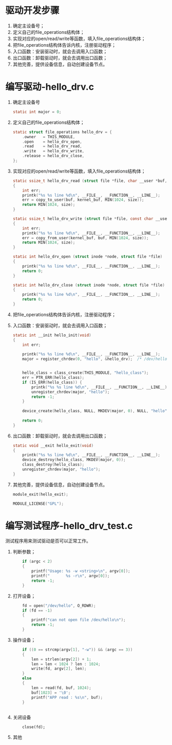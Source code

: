 # 驱动开发步骤

1. 确定主设备号；
2. 定义自己的file\_operations结构体；
3. 实现对应的open/read/write等函数，填入file\_operations结构体；
4. 把file\_operations结构体告诉内核，注册驱动程序；
5. 入口函数：安装驱动时，就会去调用入口函数；
6. 出口函数：卸载驱动时，就会去调用出口函数；
7. 其他完善，提供设备信息，自动创建设备节点。

# 编写驱动-hello_drv.c

1. 确定主设备号

    ```c
    static int major = 0;
    ```

2. 定义自己的file\_operations结构体；

    ```c
    static struct file_operations hello_drv = {
    	.owner	 = THIS_MODULE,
    	.open    = hello_drv_open,
    	.read    = hello_drv_read,
    	.write   = hello_drv_write,
    	.release = hello_drv_close,
    };
    ```

    

3. 实现对应的open/read/write等函数，填入file\_operations结构体；

    ```c
    static ssize_t hello_drv_read (struct file *file, char __user *buf, size_t size, loff_t *offset)
    {
    	int err;
    	printk("%s %s line %d\n", __FILE__, __FUNCTION__, __LINE__);
    	err = copy_to_user(buf, kernel_buf, MIN(1024, size));
    	return MIN(1024, size);
    }
    
    static ssize_t hello_drv_write (struct file *file, const char __user *buf, size_t size, loff_t *offset)
    {
    	int err;
    	printk("%s %s line %d\n", __FILE__, __FUNCTION__, __LINE__);
    	err = copy_from_user(kernel_buf, buf, MIN(1024, size));
    	return MIN(1024, size);
    }
    
    static int hello_drv_open (struct inode *node, struct file *file)
    {
    	printk("%s %s line %d\n", __FILE__, __FUNCTION__, __LINE__);
    	return 0;
    }
    
    static int hello_drv_close (struct inode *node, struct file *file)
    {
    	printk("%s %s line %d\n", __FILE__, __FUNCTION__, __LINE__);
    	return 0;
    }
    ```

    

4. 把file\_operations结构体告诉内核，注册驱动程序；

5. 入口函数：安装驱动时，就会去调用入口函数；

    ```c
    static int __init hello_init(void)
    {
    	int err;
    	
    	printk("%s %s line %d\n", __FILE__, __FUNCTION__, __LINE__);
    	major = register_chrdev(0, "hello", &hello_drv);  /* /dev/hello */
    
    
    	hello_class = class_create(THIS_MODULE, "hello_class");
    	err = PTR_ERR(hello_class);
    	if (IS_ERR(hello_class)) {
    		printk("%s %s line %d\n", __FILE__, __FUNCTION__, __LINE__);
    		unregister_chrdev(major, "hello");
    		return -1;
    	}
    	
    	device_create(hello_class, NULL, MKDEV(major, 0), NULL, "hello"); /* /dev/hello */
    	
    	return 0;
    }
    ```

    

6. 出口函数：卸载驱动时，就会去调用出口函数；

    ```c
    static void __exit hello_exit(void)
    {
    	printk("%s %s line %d\n", __FILE__, __FUNCTION__, __LINE__);
    	device_destroy(hello_class, MKDEV(major, 0));
    	class_destroy(hello_class);
    	unregister_chrdev(major, "hello");
    }
    
    ```

    

7. 其他完善，提供设备信息，自动创建设备节点。

    ```c
    module_exit(hello_exit);
    
    MODULE_LICENSE("GPL");
    ```

# 编写测试程序-hello_drv_test.c

测试程序用来测试驱动是否可以正常工作。

1. 判断参数；

    ```c
    	if (argc < 2) 
    	{
    		printf("Usage: %s -w <string>\n", argv[0]);
    		printf("       %s -r\n", argv[0]);
    		return -1;
    	}
    
    ```

    

2. 打开设备；

    ```c
    	fd = open("/dev/hello", O_RDWR);
    	if (fd == -1)
    	{
    		printf("can not open file /dev/hello\n");
    		return -1;
    	}
    
    ```

    

3. 操作设备；

    ```c
    	if ((0 == strcmp(argv[1], "-w")) && (argc == 3))
    	{
    		len = strlen(argv[2]) + 1;
    		len = len < 1024 ? len : 1024;
    		write(fd, argv[2], len);
    	}
    	else
    	{
    		len = read(fd, buf, 1024);		
    		buf[1023] = '\0';
    		printf("APP read : %s\n", buf);
    	}
    	
    
    ```

    

4. 关闭设备

    ```
    	close(fd);
    ```

    

5. 其他
